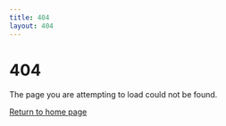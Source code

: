```yaml
---
title: 404
layout: 404
---
```


<h1 class="title">404</h1>
The page you are attempting to load could not be found.

<a href="{% site.baseurl %}">Return to home page</a>